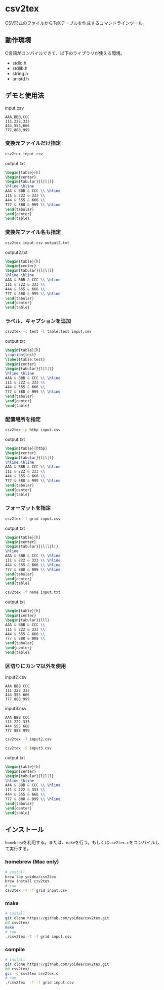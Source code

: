 # csv2tex
CSV形式のファイルからTeXテーブルを作成するコマンドラインツール。

## 動作環境
C言語がコンパイルできて、以下のライブラリが使える環境。
- stdio.h
- stdlib.h
- string.h
- unistd.h

## デモと使用法
input.csv
```csv
AAA,BBB,CCC
111,222,333
444,555,666
777,888,999
```

### 変換元ファイルだけ指定
```bash
csv2tex input.csv
```

output.txt
```latex
\begin{table}[h]
\begin{center}
\begin{tabular}{l|l|l}
\hline \hline
AAA & BBB & CCC \\ \hline
111 & 222 & 333 \\
444 & 555 & 666 \\
777 & 888 & 999 \\ \hline
\end{tabular}
\end{center}
\end{table}
```

### 変換先ファイル名も指定
```bash
csv2tex input.csv output2.txt
```

output2.txt
```latex
\begin{table}[h]
\begin{center}
\begin{tabular}{l|l|l}
\hline \hline
AAA & BBB & CCC \\ \hline
111 & 222 & 333 \\
444 & 555 & 666 \\
777 & 888 & 999 \\ \hline
\end{tabular}
\end{center}
\end{table}
```

### ラベル、キャプションを追加
```bash
csv2tex -c test -l table:test input.csv
```

output.txt
```latex
\begin{table}[h]
\caption{test}
\label{table:test}
\begin{center}
\begin{tabular}{l|l|l}
\hline \hline
AAA & BBB & CCC \\ \hline
111 & 222 & 333 \\
444 & 555 & 666 \\
777 & 888 & 999 \\ \hline
\end{tabular}
\end{center}
\end{table}
```

### 配置場所を指定
```bash
csv2tex -p htbp input.csv
```

output.txt
```latex
\begin{table}[htbp]
\begin{center}
\begin{tabular}{l|l|l}
\hline \hline
AAA & BBB & CCC \\ \hline
111 & 222 & 333 \\
444 & 555 & 666 \\
777 & 888 & 999 \\ \hline
\end{tabular}
\end{center}
\end{table}
```

### フォーマットを指定
```bash
csv2tex -f grid input.csv
```

output.txt
```latex
\begin{table}[h]
\begin{center}
\begin{tabular}{|l|l|l|}
\hline
AAA & BBB & CCC \\ \hline
111 & 222 & 333 \\ \hline
444 & 555 & 666 \\ \hline
777 & 888 & 999 \\ \hline
\end{tabular}
\end{center}
\end{table}
```

```bash
csv2tex -f none input.txt
```

output.txt
```latex
\begin{table}[h]
\begin{center}
\begin{tabular}{lll}
AAA & BBB & CCC \\
111 & 222 & 333 \\
444 & 555 & 666 \\
777 & 888 & 999 \\
\end{tabular}
\end{center}
\end{table}
```

### 区切りにカンマ以外を使用
input2.csv
```csv
AAA	BBB	CCC
111	222	333
444	555	666
777	888	999
```

input3.csv
```csv
AAA BBB CCC
111 222 333
444 555 666
777 888 999
```

```bash
csv2tex -T input2.csv
```

```bash
csv2tex -S input3.csv
```

output.txt
```latex
\begin{table}[h]
\begin{center}
\begin{tabular}{l|l|l}
\hline \hline
AAA & BBB & CCC \\ \hline
111 & 222 & 333 \\
444 & 555 & 666 \\
777 & 888 & 999 \\ \hline
\end{tabular}
\end{center}
\end{table}
```

## インストール
`homebrew`を利用する。または、`make`を行う。もしくは`csv2tex.c`をコンパイルして実行する。

### homebrew (Mac only)
```bash
# install
brew tap yoidea/csv2tex
brew install csv2tex
# run
csv2tex -T -f grid input.csv
```

### make
```bash
# install
git clone https://github.com/yoidea/csv2tex.git
cd csv2tex/
make
# run
./csv2tex -T -f grid input.csv
```

### compile
```bash
# install
git clone https://github.com/yoidea/csv2tex.git
cd csv2tex/
gcc -o csv2tex csv2tex.c
# run
./csv2tex  -T -f grid input.csv
```